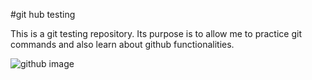 #git hub testing

This is a git testing repository. Its purpose is to allow me to practice git commands and also learn about github functionalities.  

![github image](https://i.imgur.com/KMZns1w.jpeg "github image")